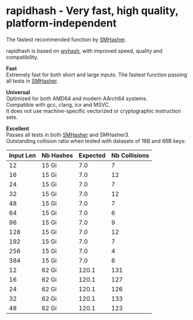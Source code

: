 rapidhash - Very fast, high quality, platform-independent
====

The fastest recommended function by [SMHasher](https://github.com/rurban/smhasher?tab=readme-ov-file#summary). 

rapidhash is based on [wyhash](https://github.com/wangyi-fudan/wyhash), with improved speed, quality and compatibility.

**Fast**  
Extremely fast for both short and large inputs.
The fastest function passing all tests in [SMHasher](https://github.com/rurban/smhasher?tab=readme-ov-file#smhasher). 

**Universal**  
Optimized for both AMD64 and modern AArch64 systems.  
Compatible with gcc, clang, icx and MSVC.  
It does not use machine-specific vectorized or cryptographic instruction sets.

**Excellent**  
Passes all tests in both [SMHasher](https://github.com/rurban/smhasher/blob/master/doc/rapidhash.txt) and SMHasher3.  
Outstanding collision ratio when tested with datasets of 16B and 66B keys: 

| Input Len | Nb Hashes | Expected | Nb Collisions | 
| --- | ---   | ---   | --- | 
| 12  | 15 Gi |   7.0 |   7 | 
| 16  | 15 Gi |   7.0 |  12 | 
| 24  | 15 Gi |   7.0 |   7 | 
| 32  | 15 Gi |   7.0 |  12 | 
| 48  | 15 Gi |   7.0 |   7 | 
| 64  | 15 Gi |   7.0 |   6 | 
| 96  | 15 Gi |   7.0 |   9 | 
| 128 | 15 Gi |   7.0 |  12 | 
| 192 | 15 Gi |   7.0 |   7 | 
| 256 | 15 Gi |   7.0 |   4 | 
| 384 | 15 Gi |   7.0 |   6 | 
| 12  | 62 Gi | 120.1 | 131 | 
| 16  | 62 Gi | 120.1 | 127 | 
| 24  | 62 Gi | 120.1 | 126 | 
| 32  | 62 Gi | 120.1 | 133 | 
| 48  | 62 Gi | 120.1 | 123 | 
